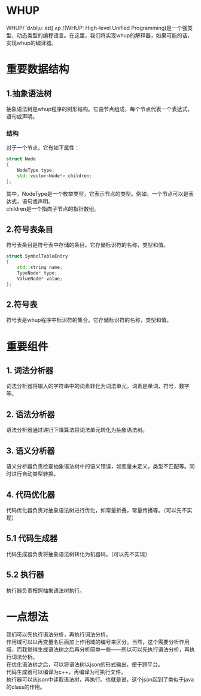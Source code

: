 # WHUP
WHUP/ ˈdʌbljuː eɪtʃ ʌp /(WHUP: High-level Unified Programming)是一个强类型，动态类型的编程语言。在这里，我们将实现whup的解释器，如果可能的话，实现whup的编译器。  
# 重要数据结构
## 1.抽象语法树
抽象语法树是whup程序的树形结构。它由节点组成，每个节点代表一个表达式，语句或声明。
### 结构
对于一个节点，它有如下属性：
```c++
struct Node
{
    NodeType type;
    std::vector<Node*> children;
};
```
其中，NodeType是一个枚举类型，它表示节点的类型。例如，一个节点可以是表达式，语句或声明。  
children是一个指向子节点的指针数组。  

## 2.符号表条目
符号表条目是符号表中存储的条目。它存储标识符的名称，类型和值。
```c++
struct SymbolTableEntry
{
    std::string name;
    TypeNode* type;
    ValueNode* value;
};
```

## 2.符号表
符号表是whup程序中标识符的集合。它存储标识符的名称，类型和值。

# 重要组件

## 1. 词法分析器
词法分析器将输入的字符串中的词素转化为词法单元。词素是单词，符号，数字等。

## 2. 语法分析器
语法分析器通过递归下降算法将词法单元转化为抽象语法树。

## 3. 语义分析器
语义分析器负责检查抽象语法树中的语义错误，如变量未定义，类型不匹配等。同时进行自动类型转换。 

## 4. 代码优化器
代码优化器负责对抽象语法树进行优化，如常量折叠，常量传播等。（可以先不实现）

## 5.1 代码生成器
代码生成器负责将抽象语法树转化为机器码。（可以先不实现）

## 5.2 执行器
执行器负责按照抽象语法树执行。


# 一点想法  
我们可以先执行语法分析，再执行词法分析。  
作用域可以以再变量名后面加上作用域的编号来区分。当然，这个需要分析作用域，而我觉得生成语法树之后再分析简单一些——所以可以先执行语法分析，再执行词法分析。  
在优化语法树之后，可以将语法树以json的形式输出，便于跨平台。  
代码生成器可以编译为c++，再编译为可执行文件。  
执行器可以从json中读取语法树，再执行。也就是说，这个json起到了类似于java的class的作用。  

